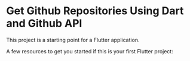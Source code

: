 # Get Github Repositories Using Dart and Github API

This project is a starting point for a Flutter application.

A few resources to get you started if this is your first Flutter project:

